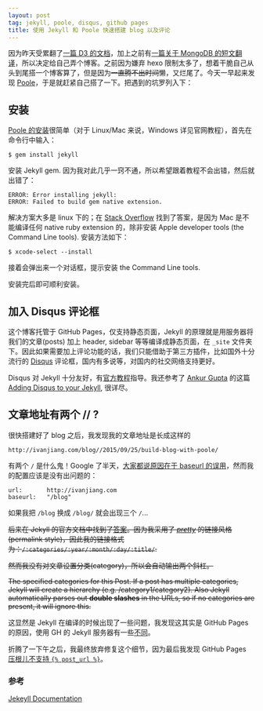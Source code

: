 ```yaml
---
layout: post
tag: jekyll, poole, disqus, github pages
title: 使用 Jekyll 和 Poole 快速搭建 blog 以及评论
---
```


因为昨天受累翻了[一篇 D3 的文档](/blog/2015/09/24/D3-SVG-Shapes/)，加上之前有[一篇关于 MongoDB 的短文翻译](/blog/2015/09/18/mongodb-cursor-explain-method/)，所以决定给自己弄个博客。之前因为嫌弃 hexo 限制太多了，想着干脆自己从头到尾搭一个博客算了，但是因为<del>一直腾不出时间</del>懒，又烂尾了。今天一早起来发现 [Poole](https://github.com/poole/poole)，于是就赶紧自己搭了一下。把遇到的坑罗列入下：

## 安装

[Poole 的安装](https://github.com/poole/poole#usage)很简单（对于 Linux/Mac 来说，Windows 详见官网教程），首先在命令行中输入：

    $ gem install jekyll
 
安装 Jekyll gem. 因为我对此几乎一窍不通，所以希望跟着教程不会出错，然后就出错了：
 
    ERROR: Error installing jekyll:
    ERROR: Failed to build gem native extension. 

解决方案大多是 linux 下的；在 [Stack Overflow](http://stackoverflow.com/questions/8389301/os-x-rails-failed-to-build-gem-native-extension) 找到了答案，是因为 Mac 是不能编译任何 native ruby extension 的，除非安装 Apple developer tools (the Command Line tools). 安装方法如下：

    $ xcode-select --install
    
接着会弹出来一个对话框，提示安装 the Command Line tools. 

安装完后即可顺利安装。

## 加入 Disqus 评论框

这个博客托管于 GitHub Pages，仅支持静态页面，Jekyll 的原理就是用服务器将我们的文章(posts) 加上 header, sidebar 等等编译成静态页面，在 `_site` 文件夹下。因此如果需要加上评论功能的话，我们只能借助于第三方插件，比如国外十分流行的 [Disqus](https://disqus.com) 评论框，国内有多说等，对国内的社交网络支持更好。

Disqus 对 Jekyll 十分友好，有[官方教程](https://help.disqus.com/customer/portal/articles/472138-jekyll-installation-instructions)指导。我还参考了 [Ankur Gupta](http://www.perfectlyrandom.org/about/) 的这篇 [Adding Disqus to your Jekyll](http://www.perfectlyrandom.org/2014/06/29/adding-disqus-to-your-jekyll-powered-github-pages/), 很详尽。

## 文章地址有两个 // ?

很快搭建好了 blog 之后，我发现我的文章地址是长成这样的

    http://ivanjiang.com/blog//2015/09/25/build-blog-with-poole/
    
有两个 `/` 是什么鬼！Google 了半天，[大家都说原因在于 baseurl 的误用](https://github.com/jekyll/jekyll-feed/issues/63)，然而我的配置应该是没有出问题的：

    url:       http://ivanjiang.com
    baseurl:   "/blog"

如果我把 `/blog` 换成 `/blog/` 就会出现三个 `/`...

<del>后来在 Jekyll 的官方文档中找到了[答案](http://jekyllrb.com/docs/permalinks/#template-variables)。因为我采用了 [*pretty*](http://jekyllrb.com/docs/permalinks/#built-in-permalink-styles) 的链接风格(permalink style)，因此我的链接格式为：`/:categories/:year/:month/:day/:title/`. </del>
    
<del>然而我没有对文章设置分类(category)，所以会自动输出两个斜杠。</del>

<del>The specified categories for this Post. If a post has multiple categories, Jekyll will create a hierarchy (e.g. /category1/category2). Also Jekyll automatically parses out **double slashes** in the URLs, so if no categories are present, it will ignore this.</del>

这显然是 Jekyll 在编译的时候出现了一些问题，我发现这其实是 GitHub Pages 的原因，使用 GH 的 Jekyll 服务器有一些[不同](https://jekyllrb.com/docs/github-pages/)。

折腾了一下午之后，我最终放弃修复这个细节，因为最后我发现 GitHub Pages [压根儿不支持 `{% post_url %}`](https://github.com/jekyll/jekyll/issues/3179)。

### 参考

[Jekeyll Documentation](http://jekyllrb.com/docs/home/)